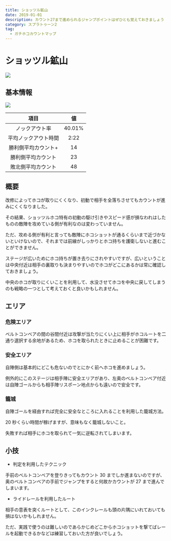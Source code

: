 ```yaml
---
title: ショッツル鉱山
date: 2019-01-01
description: カウント27まで進められるジャンプポイントはぜひとも覚えておきましょう
category: スプラトゥーン2
tag:
  - ガチホコカウントマップ
---
```


# ショッツル鉱山

![](https://pbs.twimg.com/media/EcuWILdWoAAFZkI?format=png)

## 基本情報

![](https://pbs.twimg.com/media/EV-GmyOXkAMbykB?format=png)

|         項目         |   値   |
| :------------------: | :----: |
|    ノックアウト率    | 40.01% |
| 平均ノックアウト時間 |  2:22  |
| 勝利側平均カウント+  |   14   |
|  勝利側平均カウント  |   23   |
|  敗北側平均カウント  |   48   |

## 概要

改修によってホコが取りにくくなり、初動で相手を全落ちさせてもカウントが進みにくくなりました。

その結果、ショッツルホコ特有の初動の駆け引きやスピード感が損なわれはしたものの敵陣を攻めている側が有利なのは変わっていません。

ただ、攻める側が有利と言っても敵陣にホコショットが通るくらいまで近づかないといけないので、それまでは前線がしっかりとホコ持ちを護衛しないと進むことができません。

ステージが広いためにホコ持ちが置き去りにされやすいですが、広いということは中央付近は相手の裏取りも決まりやすいのでホコがどこにあるかは常に確認しておきましょう。

中央のホコが取りにくいことを利用して、水没させてホコを中央に戻してしまうのも戦略の一つとして考えておくと良いかもしれません。

## エリア

### 危険エリア

ベルトコンベアの間の谷間付近は攻撃が当たりにくい上に相手がホコルートを二通り選択する余地があるため、ホコを取られたときに止めることが困難です。

### 安全エリア

自陣側は基本的にどこも危ないのでとにかく前へホコを進めましょう。

例外的にこのステージは相手陣に安全エリアがあり、左奥のベルトコンベア付近は自陣ゴールからも相手陣リスポーン地点からも遠いので安全です。

### 籠城

自陣ゴールを経由すれば完全に安全なところに入れることを利用した籠城方法。

20 秒くらい時間が稼げますが、意味もなく籠城しないこと。

失敗すれば相手にホコを取られて一気に逆転されてしまいます。

## 小技

- 判定を利用したテクニック

手前のベルトコンベアを登りきってもカウント 30 までしか進まないのですが、奥のベルトコンベアの手前でジャンプをすると何故かカウントが 27 まで進んでしまいます。

- ライドレールを利用したルート

相手の意表を突くルートとして、このインクレールも頭の片隅にいれておいても損はないかもしれません。

ただ、実践で使うのは難しいのであらかじめどこからホコショットを撃てばレールを起動できるかなどは練習しておいた方が良いでしょう。
